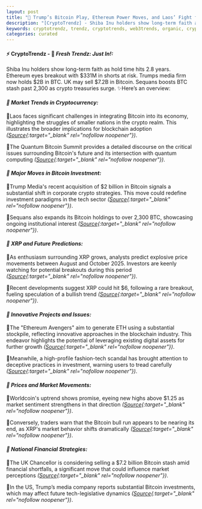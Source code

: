 ```yaml
---
layout: post
title: "🌌 Trump’s Bitcoin Play, Ethereum Power Moves, and Laos’ Fight for Relevance"
description: "[CryptoTrendz] - Shiba Inu holders show long-term faith as hold time hits 2.8 years. Ethereum eyes breakout with $331M in shorts at risk. Trumps media firm now holds $2B in BTC. UK may sell $7.2B in Bitcoin. Sequans boosts BTC stash past 2,300 as crypto treasuries surge."
keywords: cryptotrendz, trendz, cryptotrends, web3trends, organic, crypto, Investors, Quantum, ETH, Bitcoin, CEO, BTC, XRP, Ethereum
categories: curated
---
```


#### ⚡ CryptoTrendz - 📌 *Fresh Trendz: Just In!:*

Shiba Inu holders show long-term faith as hold time hits 2.8 years. Ethereum eyes breakout with $331M in shorts at risk. Trumps media firm now holds $2B in BTC. UK may sell $7.2B in Bitcoin. Sequans boosts BTC stash past 2,300 as crypto treasuries surge. ✨Here’s an overview:


#### *🔖  Market Trends in Cryptocurrency:*  

🔹Laos faces significant challenges in integrating Bitcoin into its economy, highlighting the struggles of smaller nations in the crypto realm. This illustrates the broader implications for blockchain adoption *([Source](https://s.avyag.com/hg5k){:target="_blank" rel="nofollow noopener"})*.  

🔹The Quantum Bitcoin Summit provides a detailed discourse on the critical issues surrounding Bitcoin's future and its intersection with quantum computing *([Source](https://s.avyag.com/r68b){:target="_blank" rel="nofollow noopener"})*.  

#### *🔖  Major Moves in Bitcoin Investment:*  

🔹Trump Media's recent acquisition of $2 billion in Bitcoin signals a substantial shift in corporate crypto strategies. This move could redefine investment paradigms in the tech sector *([Source](https://s.avyag.com/y5h3){:target="_blank" rel="nofollow noopener"})*.  

🔹Sequans also expands its Bitcoin holdings to over 2,300 BTC, showcasing ongoing institutional interest *([Source](https://s.avyag.com/rm69){:target="_blank" rel="nofollow noopener"})*.  

#### *🔖  XRP and Future Predictions:*  

🔹As enthusiasm surrounding XRP grows, analysts predict explosive price movements between August and October 2025. Investors are keenly watching for potential breakouts during this period *([Source](https://s.avyag.com/zrrt){:target="_blank" rel="nofollow noopener"})*.  

🔹Recent developments suggest XRP could hit $6, following a rare breakout, fueling speculation of a bullish trend *([Source](https://s.avyag.com/pb5q){:target="_blank" rel="nofollow noopener"})*.  

#### *🔖  Innovative Projects and Issues:*  

🔹The "Ethereum Avengers" aim to generate ETH using a substantial stockpile, reflecting innovative approaches in the blockchain industry. This endeavor highlights the potential of leveraging existing digital assets for further growth *([Source](https://s.avyag.com/c669){:target="_blank" rel="nofollow noopener"})*.  

🔹Meanwhile, a high-profile fashion-tech scandal has brought attention to deceptive practices in investment, warning users to tread carefully *([Source](https://s.avyag.com/nvqt){:target="_blank" rel="nofollow noopener"})*.  

#### *🔖  Prices and Market Movements:*  

🔹Worldcoin's uptrend shows promise, eyeing new highs above $1.25 as market sentiment strengthens in that direction *([Source](https://s.avyag.com/92fg){:target="_blank" rel="nofollow noopener"})*.  

🔹Conversely, traders warn that the Bitcoin bull run appears to be nearing its end, as XRP's market behavior shifts dramatically *([Source](https://s.avyag.com/yzac){:target="_blank" rel="nofollow noopener"})*.  

#### *🔖  National Financial Strategies:*  

🔹The UK Chancellor is considering selling a $7.2 billion Bitcoin stash amid financial shortfalls, a significant move that could influence market perceptions *([Source](https://s.avyag.com/229y){:target="_blank" rel="nofollow noopener"})*.  

🔹In the US, Trump’s media company reports substantial Bitcoin investments, which may affect future tech-legislative dynamics *([Source](https://s.avyag.com/r037){:target="_blank" rel="nofollow noopener"})*.